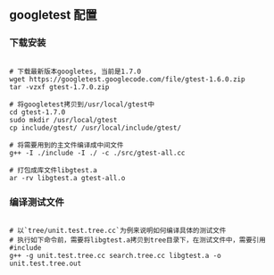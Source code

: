 ## googletest 配置

### 下载安装
<pre><code>
# 下载最新版本googletes, 当前是1.7.0
wget https://googletest.googlecode.com/file/gtest-1.6.0.zip
tar -vzxf gtest-1.7.0.zip

# 将googletest拷贝到/usr/local/gtest中
cd gtest-1.7.0
sudo mkdir /usr/local/gtest
cp include/gtest/ /usr/local/include/gtest/

# 将需要用到的主文件编译成中间文件
g++ -I ./include -I ./ -c ./src/gtest-all.cc

# 打包成库文件libgtest.a
ar -rv libgtest.a gtest-all.o
</code></pre>

### 编译测试文件 
<pre><code>
# 以`tree/unit.test.tree.cc`为例来说明如何编译具体的测试文件
# 执行如下命令前，需要将libgtest.a拷贝到tree目录下，在测试文件中，需要引用#include<gtest/gtest.h>
g++ -g unit.test.tree.cc search.tree.cc libgtest.a -o unit.test.tree.out
</code></pre>

